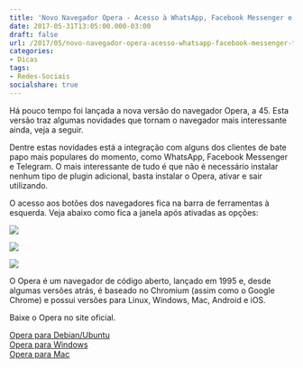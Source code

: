 ```yaml
---
title: 'Novo Navegador Opera - Acesso à WhatsApp, Facebook Messenger e Telegram sem sair do navegador'
date: 2017-05-31T13:05:00.000-03:00
draft: false
url: /2017/05/novo-navegador-opera-acesso-whatsapp-facebook-messenger-telegram.html
categories:
- Dicas
tags: 
- Redes-Sociais
socialshare: true
---
```


Há pouco tempo foi lançada a nova versão do navegador Opera, a 45. Esta versão traz algumas novidades que tornam o navegador mais interessante ainda, veja a seguir.  
 
<!--more-->
 
Dentre estas novidades está a integração com alguns dos clientes de bate papo mais populares do momento, como WhatsApp, Facebook Messenger e Telegram. O mais interessante de tudo é que não é necessário instalar nenhum tipo de plugin adicional, basta instalar o Opera, ativar e sair utilizando.  
  
O acesso aos botões dos navegadores fica na barra de ferramentas à esquerda. Veja abaixo como fica a janela após ativadas as opções:

[![](https://2.bp.blogspot.com/-uSXyMDutW8k/WRkYr1Oc0JI/AAAAAAAACPg/w2FMGCjrFKQpoOfnAmzWbJCbPfg5ppTRwCLcB/s640/Captura%2Bde%2Btela%2Bde%2B2017-05-14%2B22%253A31%253A12.png)](https://2.bp.blogspot.com/-uSXyMDutW8k/WRkYr1Oc0JI/AAAAAAAACPg/w2FMGCjrFKQpoOfnAmzWbJCbPfg5ppTRwCLcB/s1600/Captura%2Bde%2Btela%2Bde%2B2017-05-14%2B22%253A31%253A12.png)

  
  
[![](https://3.bp.blogspot.com/-qND1GMtjeYw/WStDE3OQXPI/AAAAAAAACQg/hg0SHs_rH6s7NuFpH1WW61Zy-HHLH27xQCLcB/s640/Captura%2Bde%2Btela%2Bde%2B2017-05-28%2B18%253A36%253A06.png)](https://3.bp.blogspot.com/-qND1GMtjeYw/WStDE3OQXPI/AAAAAAAACQg/hg0SHs_rH6s7NuFpH1WW61Zy-HHLH27xQCLcB/s1600/Captura%2Bde%2Btela%2Bde%2B2017-05-28%2B18%253A36%253A06.png)  
  
[![](https://1.bp.blogspot.com/-BeNTbERmCv8/WStDEqG0b3I/AAAAAAAACQc/JlFUqZQFa_MxGUhL3C8IbIiAY96PjOHuwCLcB/s640/Captura%2Bde%2Btela%2Bde%2B2017-05-28%2B18%253A36%253A18.png)](https://1.bp.blogspot.com/-BeNTbERmCv8/WStDEqG0b3I/AAAAAAAACQc/JlFUqZQFa_MxGUhL3C8IbIiAY96PjOHuwCLcB/s1600/Captura%2Bde%2Btela%2Bde%2B2017-05-28%2B18%253A36%253A18.png)  
  

O Opera é um navegador de código aberto, lançado em 1995 e, desde algumas versões atrás, é baseado no Chromium (assim como o Google Chrome) e possui versões para Linux, Windows, Mac, Android e iOS.  
  
Baixe o Opera no site oficial.  
  
[Opera para Debian/Ubuntu](http://www.opera.com/download/get/?partner=www&opsys=Linux)  
[Opera para Windows](http://www.opera.com/computer/thanks?ni=stable&os=windows)  
[Opera para Mac](http://www.opera.com/computer/thanks?ni=stable&os=mac)
